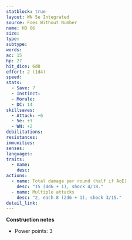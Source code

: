```yaml
---
statblock: true
layout: WN 5e Integrated
source: Foes Without Number
name: HD 06
size: 
type: 
subtype: 
words: 
ac: 15
hp: 27
hit_dice: 6d8
effort: 2 (1d4)
speed: 
stats:
  - Save: 7
  - Instinct: 
  - Morale:
  - DC: 14
skillsaves:
  - Attack: +6
  - 5e: +3
  - WN: +2
debilitations: 
resistances:
immunities:
senses:
languages: 
traits:
  - name: 
    desc: 
actions:
  - name: Total damage per round (half if AoE)
    desc: "15 (4d6 + 1), shock 4/18."
  - name: Multiple attacks
    desc: "2, each 8 (2d6 + 1), shock 3/15."
detail_link: 
---
```


**Construction notes**
- Power points: 3

